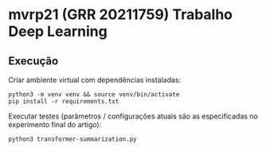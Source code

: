 # mvrp21 (GRR 20211759) Trabalho Deep Learning

## Execução

Criar ambiente virtual com dependências instaladas:
```
python3 -m venv venv && source venv/bin/activate
pip install -r requirements.txt
```

Executar testes (parâmetros / configurações atuais são as especificadas no experimento final do artigo):
```
python3 transformer-summarization.py
```
